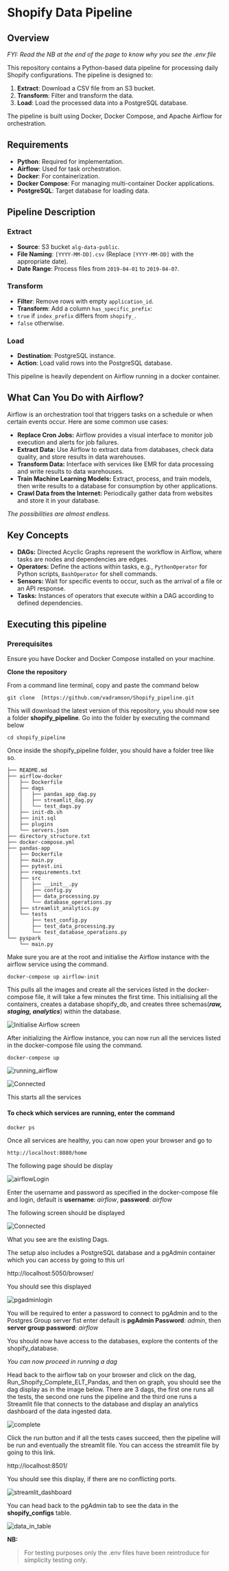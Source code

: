 # Shopify Data Pipeline 

## Overview
_FYI: Read the NB at the end of the page to know why you see the .env file_

This repository contains a Python-based data pipeline for processing daily Shopify configurations. The pipeline is designed to:

1. **Extract**: Download a CSV file from an S3 bucket.
2. **Transform**: Filter and transform the data.
3. **Load**: Load the processed data into a PostgreSQL database.

The pipeline is built using Docker, Docker Compose, and Apache Airflow for orchestration.

## Requirements

- **Python**: Required for implementation.
- **Airflow**: Used for task orchestration.
- **Docker**: For containerization.
- **Docker Compose**: For managing multi-container Docker applications.
- **PostgreSQL**: Target database for loading data.

## Pipeline Description

### Extract
- **Source**: S3 bucket `alg-data-public`.
- **File Naming**: `[YYYY-MM-DD].csv` (Replace `[YYYY-MM-DD]` with the appropriate date).
- **Date Range**: Process files from `2019-04-01` to `2019-04-07`.
### Transform
- **Filter**: Remove rows with empty `application_id`.
- **Transform**: Add a column `has_specific_prefix`:
- `true` if `index_prefix` differs from `shopify_`.
- `false` otherwise.
### Load
- **Destination**: PostgreSQL instance.
- **Action**: Load valid rows into the PostgreSQL database.


This pipeline is heavily dependent on Airflow running in a docker container.
## What Can You Do with Airflow?
Airflow is an orchestration tool that triggers tasks on a schedule or when certain events occur. Here are some common use cases:

- **Replace Cron Jobs:** Airflow provides a visual interface to monitor job execution and alerts for job failures.
- **Extract Data:** Use Airflow to extract data from databases, check data quality, and store results in data warehouses.
- **Transform Data:** Interface with services like EMR for data processing and write results to data warehouses.
- **Train Machine Learning Models:** Extract, process, and train models, then write results to a database for consumption by other applications.
- **Crawl Data from the Internet:** Periodically gather data from websites and store it in your database.

*The possibilities are almost endless.*

## Key Concepts

- **DAGs:** Directed Acyclic Graphs represent the workflow in Airflow, where tasks are nodes and dependencies are edges.
- **Operators:** Define the actions within tasks, e.g., `PythonOperator` for Python scripts, `BashOperator` for shell commands.
- **Sensors:** Wait for specific events to occur, such as the arrival of a file or an API response.
- **Tasks:** Instances of operators that execute within a DAG according to defined dependencies.


## Executing this pipeline
### Prerequisites
Ensure you have Docker and Docker Compose installed on your machine.

**Clone the repository**

From a command line terminal, copy and paste the command below

    git clone  [https://github.com/vadramson/Shopify_pipeline.git

This will download the latest version of this repository, you should now see a folder **shopify_pipeline**. Go into the folder by executing the command below

    cd shopify_pipeline
Once inside the shopify_pipeline folder, you should have a folder tree like so.

    ├── README.md
    ├── airflow-docker
    │   ├── Dockerfile
    │   ├── dags
    │   │   ├── pandas_app_dag.py
    │   │   ├── streamlit_dag.py
    │   │   └── test_dags.py
    │   ├── init-db.sh
    │   ├── init.sql
    │   ├── plugins
    │   └── servers.json
    ├── directory_structure.txt
    ├── docker-compose.yml
    ├── pandas-app
    │   ├── Dockerfile
    │   ├── main.py
    │   ├── pytest.ini
    │   ├── requirements.txt
    │   ├── src
    │   │   ├── __init__.py
    │   │   ├── config.py
    │   │   ├── data_processing.py
    │   │   └── database_operations.py
    │   ├── streamlit_analytics.py
    │   └── tests
    │       ├── test_config.py
    │       ├── test_data_processing.py
    │       └── test_database_operations.py
    └── pyspark
        └── main.py

Make sure you are at the root and initialise the Airflow instance with the airflow service using the command. 

	docker-compose up airflow-init
This pulls all the images and create all the services listed in the docker-compose file, it will take a few minutes the first time. This initialising all the containers, creates a database shopify_db, and creates three schemas(***raw, staging, analytics***) within the database. 

![Initialise Airflow screen](https://github.com/vadramson/Shopify_pipeline/blob/main/img/Screenshot%202024-09-11%20at%2021.52.52.png)

After initializing the Airflow instance, you can now run all the services listed in the docker-compose file using the command. 

	docker-compose up

![running_airflow](https://github.com/vadramson/Shopify_pipeline/blob/main/img/Screenshot%202024-09-11%20at%2021.53.43.png)

![Connected](https://github.com/vadramson/Shopify_pipeline/blob/main/img/Screenshot%202024-09-11%20at%2021.54.03.png)

This starts all the services

#### To check which services are running, enter the command 
	docker ps
 
Once all services are healthy, you can now open your browser and go to

	http://localhost:8080/home

The following page should be display 


![airflowLogin](https://github.com/vadramson/Shopify_pipeline/blob/main/img/Screenshot%202024-09-11%20at%2021.57.44.png)


Enter the username and password as specified in the docker-compose file and login, default is **username**: *airflow*, **password**: *airflow*


The following screen should be displayed

![Connected](https://github.com/vadramson/Shopify_pipeline/blob/main/img/Screenshot%202024-09-11%20at%2021.58.34.png)

What you see are the existing Dags.

The setup also includes a PostgreSQL database and a pgAdmin container which you can access by going to this url

http://localhost:5050/browser/

You should see this displayed

![pgadminlogin](https://github.com/vadramson/Shopify_pipeline/blob/main/img/Screenshot%202024-09-11%20at%2022.02.15.png)

You will be required to enter a password to connect to pgAdmin and to the Postgres Group server fist enter default is **pgAdmin Password**: *admin*,  then **server group password**: *airflow*

You should now have access to the databases, explore the contents of the shopify_database.


*You can now proceed in running a dag*

Head back to the airflow tab on your browser and click on the dag,  Run_Shopify_Complete_ELT_Pandas, and then on graph, you should see the dag display as in the image below. There are 3 dags, the first one runs all the tests, the second one runs the pipeline and the third one runs a Streamlit file that connects to the database and display an analytics dashboard of the data ingested data.

![complete](https://github.com/vadramson/Shopify_pipeline/blob/main/img/Screenshot%202024-09-11%20at%2022.15.23.png)

Click the run button and if all the tests cases succeed, then the pipeline will be run and eventually the streamlit file. You can access the streamlit file by going to this link.

http://localhost:8501/

You should see this display, if there are no conflicting ports.

![streamlit_dashboard](https://github.com/vadramson/Shopify_pipeline/blob/main/img/Screenshot%202024-09-11%20at%2022.33.44.png)

You can head back to the pgAdmin tab to see the data in the **shopify_configs** table.

![data_in_table](https://github.com/vadramson/Shopify_pipeline/blob/main/img/Screenshot%202024-09-11%20at%2022.26.31.png)

**NB:** 

> For testing purposes only the .env files have been reintroduce for
> simplicity testing only.
